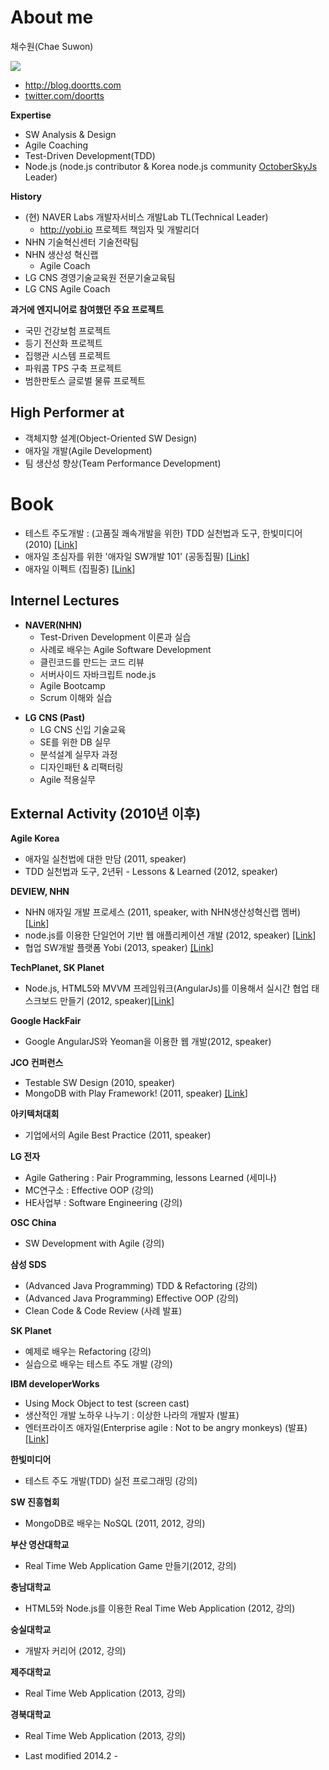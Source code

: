 # About me #

채수원(Chae Suwon)

<img src='http://tddbook.googlecode.com/svn/wiki/images/email.png'>
<ul><li><a href='http://blog.doortts.com'>http://blog.doortts.com</a>
</li><li><a href='http://twitter.com/doortts'>twitter.com/doortts</a></li></ul>

<b>Expertise</b>
<ul><li>SW Analysis & Design<br>
</li><li>Agile Coaching<br>
</li><li>Test-Driven Development(TDD)<br>
</li><li>Node.js (node.js contributor & Korea node.js community <a href='http://www.facebook.com/octoberskyjs'>OctoberSkyJs</a> Leader)</li></ul>

<b>History</b>

<ul><li>(현) NAVER Labs 개발자서비스 개발Lab TL(Technical Leader)<br>
<ul><li><a href='http://yobi.io'>http://yobi.io</a> 프로젝트 책임자 및 개발리더<br>
</li></ul></li><li>NHN 기술혁신센터 기술전략팀<br>
</li><li>NHN 생산성 혁신랩<br>
<ul><li>Agile Coach<br>
</li></ul></li><li>LG CNS 경영기술교육원 전문기술교육팀<br>
</li><li>LG CNS Agile Coach</li></ul>

<b>과거에 엔지니어로 참여했던 주요 프로젝트</b>
<ul><li>국민 건강보험 프로젝트<br>
</li><li>등기 전산화 프로젝트<br>
</li><li>집행관 시스템 프로젝트<br>
</li><li>파워콤 TPS 구축 프로젝트<br>
</li><li>범한판토스 글로벌 물류 프로젝트</li></ul>

<h2>High Performer at</h2>
<ul><li>객체지향 설계(Object-Oriented SW Design)<br>
</li><li>애자일 개발(Agile Development)<br>
</li><li>팀 생산성 향상(Team Performance Development)</li></ul>

<h1>Book</h1>
<ul><li>테스트 주도개발 : (고품질 쾌속개발을 위한) TDD 실천법과 도구, 한빛미디어(2010) <a href='http://www.yes24.com/24/goods/3908398'>[Link</a>]<br>
</li><li>애자일 초심자를 위한 '애자일 SW개발 101' (공동집필) <a href='http://www.software.kr/mbs/swkr/jsp/board/view.jsp?spage=1&boardId=143&boardSeq=888076&mcategoryId=&id=swkr_040100000000'>[Link</a>]<br>
</li><li>애자일 이펙트 (집필중) <a href='http://blog.doortts.com/272'>[Link</a>]</li></ul>

<h2>Internel Lectures</h2>

<ul><li><b>NAVER(NHN)</b>
<ul><li>Test-Driven Development 이론과 실습<br>
</li><li>사례로 배우는 Agile Software Development<br>
</li><li>클린코드를 만드는 코드 리뷰<br>
</li><li>서버사이드 자바크립트 node.js<br>
</li><li>Agile Bootcamp<br>
</li><li>Scrum 이해와 실습</li></ul></li></ul>

<ul><li><b>LG CNS (Past)</b>
<ul><li>LG CNS 신입 기술교육<br>
</li><li>SE를 위한 DB 실무<br>
</li><li>분석설계 실무자 과정<br>
</li><li>디자인패턴 & 리팩터링<br>
</li><li>Agile 적용실무</li></ul></li></ul>


<h2>External Activity (2010년 이후)</h2>
<b>Agile Korea</b>
<ul><li>애자일 실천법에 대한 만담 (2011, speaker)<br>
</li><li>TDD 실천법과 도구, 2년뒤 - Lessons & Learned (2012, speaker)</li></ul>

<b>DEVIEW, NHN</b>
<ul><li>NHN 애자일 개발 프로세스 (2011, speaker, with NHN생산성혁신랩 멤버) <a href='http://deview.kr/2011/'>[Link</a>]<br>
</li><li>node.js를 이용한 단일언어 기반 웹 애플리케이션 개발 (2012, speaker) <a href='http://deview.kr/2012/xe/index.php?mid=track&document_srl=417&time_srl=267'>[Link</a>]<br>
</li><li>협업 SW개발 플랫폼 Yobi (2013, speaker) <a href='http://deview.kr/2013/detail.nhn?topicSeq=18'>[Link</a>]</li></ul>

<b>TechPlanet, SK Planet</b>
<ul><li>Node.js, HTML5와 MVVM 프레임워크(AngularJs)를 이용해서 실시간 협업 태스크보드 만들기 (2012, speaker)<a href='http://techplanet.kr/speaker.html#a11'>[Link</a>]</li></ul>

<b>Google HackFair</b>
<ul><li>Google AngularJS와 Yeoman을 이용한 웹 개발(2012, speaker)</li></ul>

<b>JCO 컨퍼런스</b>
<ul><li>Testable SW Design (2010, speaker)<br>
</li><li>MongoDB with Play Framework! (2011, speaker) <a href='http://blog.doortts.com/176'>[Link</a>]</li></ul>

<b>아키텍처대회</b>
<ul><li>기업에서의 Agile Best Practice (2011, speaker)</li></ul>

<b>LG 전자</b>
<ul><li>Agile Gathering : Pair Programming, lessons Learned (세미나)<br>
</li><li>MC연구소 : Effective OOP (강의)<br>
</li><li>HE사업부 : Software Engineering (강의)</li></ul>

<b>OSC China</b>
<ul><li>SW Development with Agile (강의)</li></ul>

<b>삼성 SDS</b>
<ul><li>(Advanced Java Programming) TDD & Refactoring (강의)<br>
</li><li>(Advanced Java Programming) Effective OOP (강의)<br>
</li><li>Clean Code & Code Review (사례 발표)</li></ul>

<b>SK Planet</b>
<ul><li>예제로 배우는 Refactoring (강의)<br>
</li><li>실습으로 배우는 테스트 주도 개발 (강의)</li></ul>

<b>IBM developerWorks</b>
<ul><li>Using Mock Object to test (screen cast)<br>
</li><li>생산적인 개발 노하우 나누기 : 이상한 나라의 개발자 (발표)<br>
</li><li>엔터프라이즈 애자일(Enterprise agile : Not to be angry monkeys) (발표)<a href='https://www.ibm.com/developerworks/mydeveloperworks/blogs/9e635b49-09e9-4c23-8999-a4d461aeace2/resource/EnterpriseAgile.pdf'>[Link</a>]</li></ul>

<b>한빛미디어</b>
<ul><li>테스트 주도 개발(TDD) 실전 프로그래밍 (강의)</li></ul>

<b>SW 진흥협회</b>
<ul><li>MongoDB로 배우는 NoSQL (2011, 2012, 강의)</li></ul>

<b>부산 영산대학교</b>
<ul><li>Real Time Web Application Game 만들기(2012, 강의)</li></ul>

<b>충남대학교</b>
<ul><li>HTML5와 Node.js를 이용한 Real Time Web Application (2012, 강의)</li></ul>

<b>숭실대학교</b>
<ul><li>개발자 커리어 (2012, 강의)</li></ul>

<b>제주대학교</b>
<ul><li>Real Time Web Application (2013, 강의)</li></ul>

<b>경북대학교</b>
<ul><li>Real Time Web Application (2013, 강의)</li></ul>

- Last modified 2014.2 -